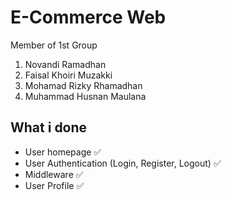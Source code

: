 # E-Commerce Web
Member of 1st Group
1. Novandi Ramadhan
2. Faisal Khoiri Muzakki
3. Mohamad Rizky Rhamadhan
4. Muhammad Husnan Maulana

## What i done
- User homepage :white_check_mark:
- User Authentication (Login, Register, Logout) :white_check_mark:
- Middleware :white_check_mark:
- User Profile :white_check_mark:
